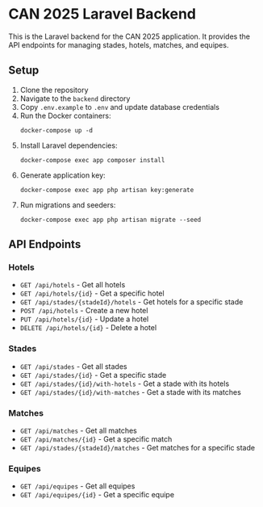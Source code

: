 
# CAN 2025 Laravel Backend

This is the Laravel backend for the CAN 2025 application. It provides the API endpoints for managing stades, hotels, matches, and equipes.

## Setup

1. Clone the repository
2. Navigate to the `backend` directory
3. Copy `.env.example` to `.env` and update database credentials
4. Run the Docker containers:
   ```
   docker-compose up -d
   ```
5. Install Laravel dependencies:
   ```
   docker-compose exec app composer install
   ```
6. Generate application key:
   ```
   docker-compose exec app php artisan key:generate
   ```
7. Run migrations and seeders:
   ```
   docker-compose exec app php artisan migrate --seed
   ```

## API Endpoints

### Hotels
- `GET /api/hotels` - Get all hotels
- `GET /api/hotels/{id}` - Get a specific hotel
- `GET /api/stades/{stadeId}/hotels` - Get hotels for a specific stade
- `POST /api/hotels` - Create a new hotel
- `PUT /api/hotels/{id}` - Update a hotel
- `DELETE /api/hotels/{id}` - Delete a hotel

### Stades
- `GET /api/stades` - Get all stades
- `GET /api/stades/{id}` - Get a specific stade
- `GET /api/stades/{id}/with-hotels` - Get a stade with its hotels
- `GET /api/stades/{id}/with-matches` - Get a stade with its matches

### Matches
- `GET /api/matches` - Get all matches
- `GET /api/matches/{id}` - Get a specific match
- `GET /api/stades/{stadeId}/matches` - Get matches for a specific stade

### Equipes
- `GET /api/equipes` - Get all equipes
- `GET /api/equipes/{id}` - Get a specific equipe
